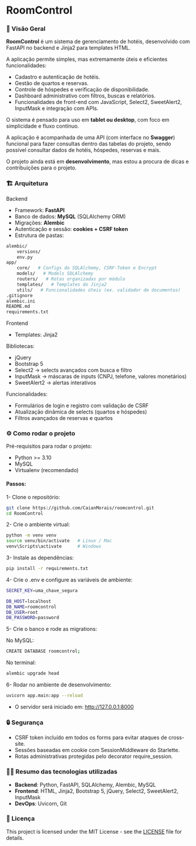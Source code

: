 
# RoomControl

### 📌 Visão Geral

__RoomControl__ é um sistema de gerenciamento de hotéis, desenvolvido com FastAPI no backend e Jinja2 para templates HTML.

A aplicação permite simples, mas extremamente úteis e eficientes funcionalidades:

- Cadastro e autenticação de hotéis.
- Gestão de quartos e reservas.
- Controle de hóspedes e verificação de disponibilidade.
- Dashboard administrativo com filtros, buscas e relatórios.
- Funcionalidades de front-end com JavaScript, Select2, SweetAlert2, InputMask e integração com APIs.

O sistema é pensado para uso em __tablet ou desktop__, com foco em simplicidade e fluxo contínuo.

A aplicação é acompanhada de uma API (com interface no __Swagger__) funcional para fazer consultas dentro das tabelas do projeto, sendo possível consultar dados de hotéis, hóspedes, reservas e mais.

O projeto ainda está em __desenvolvimento__, mas estou a procura de dicas e contribuições para o projeto.


### 🏗 Arquitetura

Backend

- Framework: __FastAPI__
- Banco de dados: __MySQL__ (SQLAlchemy ORM)
- Migrações: __Alembic__
- Autenticação e sessão: __cookies + CSRF token__
- Estrutura de pastas:

```bash
alembic/
    versions/
    env.py
app/
    core/   # Configs do SQLAlchemy, CSRF-Token e Encrypt
    models/   # Models SQLAlchemy
    routers/   # Rotas organizadas por módulo
    templates/   # Templates do Jinja2
    utils/   # Funcionalidades úteis (ex. validador de documentos)
.gitignore
alembic.ini
README.md
requirements.txt
```

Frontend

- Templates: Jinja2

Bibliotecas:

- jQuery
- Bootstrap 5
- Select2 → selects avançados com busca e filtro
- InputMask → máscaras de inputs (CNPJ, telefone, valores monetários)
- SweetAlert2 → alertas interativos

Funcionalidades:

- Formulários de login e registro com validação de CSRF
- Atualização dinâmica de selects (quartos e hóspedes)
- Filtros avançados de reservas e quartos
### ⚙️ Como rodar o projeto

Pré-requisitos para rodar o projeto:
- Python >= 3.10
- MySQL
- Virtualenv (recomendado)

#### Passos:

1- Clone o repositório:
``` bash
git clone https://github.com/CaianMorais/roomcontrol.git
cd RoomControl
```

2- Crie o ambiente virtual:
``` bash
python -m venv venv
source venv/bin/activate   # Linux / Mac
venv\Scripts\activate      # Windows
```

3- Instale as dependências:
``` bash
pip install -r requirements.txt
```

4- Crie o .env e configure as variáveis de ambiente:
``` bash
SECRET_KEY=uma_chave_segura

DB_HOST=localhost
DB_NAME=roomcontrol
DB_USER=root
DB_PASSWORD=password
```

5- Crie o banco e rode as migrations:

No MySQL:
``` bash
CREATE DATABASE roomcontrol;
```

No terminal:
``` bash
alembic upgrade head
```

6- Rodar no ambiente de desenvolvimento:
``` bash
uvicorn app.main:app --reload
```
- O servidor será iniciado em: http://127.0.0.1:8000

### 🔒 Segurança

- CSRF token incluído em todos os forms para evitar ataques de cross-site.
- Sessões baseadas em cookie com SessionMiddleware do Starlette.
- Rotas administrativas protegidas pelo decorator require_session.
### 👩‍💻 Resumo das tecnologias utilizadas

- __Backend__: Python, FastAPI, SQLAlchemy, Alembic, MySQL
- __Frontend__: HTML, Jinja2, Bootstrap 5, jQuery, Select2, SweetAlert2, InputMask
- __DevOps__: Uvicorn, Git
### 📝 Licença

This project is licensed under the MIT License - see the [LICENSE](LICENSE) file for details.


